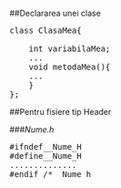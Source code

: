##Declararea unei clase
<pre>
class ClasaMea{ <br/>
	int variabilaMea;
	...
	void metodaMea(){
	...
	}
};
</pre>
##Pentru fisiere tip Header

###_Nume.h_
<pre>
#ifndef__Nume_H
#define__Nume_H
..............
#endif /*__Nume_h 
</pre>

